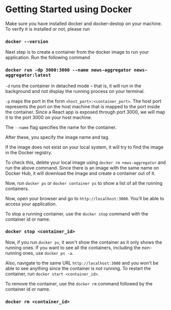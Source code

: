 # Getting Started using Docker

Make sure you have installed docker and docker-destop on your machine. To verify it is installed or not, please run

### `docker --version`

Next step is to create a container from the docker image to run your application. Run the following command

### `docker run -dp 3000:3000 --name news-aggregator news-aggregator:latest`

`-d` runs the container in detached mode – that is, it will run in the background and not display the running process on your terminal.

`-p` maps the port in the form `<host_port>:<container_port>`. The host port represents the port on the host machine that is mapped to the port inside the container. Since a React app is exposed through port 3000, we will map it to the port 3000 on your host machine.

The `--name` flag specifies the name for the container.

After these, you specify the image name and tag.

If the image does not exist on your local system, it will try to find the image in the Docker registry.

To check this, delete your local image using `docker rm news-aggregator` and run the above command. Since there is an image with the same name on Docker Hub, it will download the image and create a container out of it.

Now, run `docker ps` or `docker container ps` to show a list of all the running containers.

Now, open your browser and go to `http://localhost:3000`. You'll be able to access your application.

To stop a running container, use the `docker stop` command with the container id or name.

### `docker stop <container_id>`

Now, if you run `docker ps`, it won't show the container as it only shows the running ones. If you want to see all the containers, including the non-running ones, use `docker ps -a`.

Also, navigate to the same URL `http://localhost:3000` and you won't be able to see anything since the container is not running. To restart the container, run `docker start <container_id>`.

To remove the container, use the `docker rm` command followed by the container id or name.

### `docker rm <container_id>`
